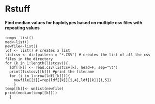 # Rstuff

<h4>Find median values for haplotypes based on multiple csv files with repeating values</h4>

```
temp<- list()
med<-list()
newfile<-list()
ldf <- list() # creates a list
listcsv <- dir(pattern = "*.CSV") # creates the list of all the csv files in the directory
for (k in 1:length(listcsv)){
  ldf[[k]] <- read.csv(listcsv[k], head=F, sep="\t")
  print(listcsv[[k]]) #print the filename
  for (i in 1:nrow(ldf[[k]])){
    newfile[[i]]=rep(ldf[[k]][i,4],ldf[[k]][i,5])
    }
temp[[k]]<- unlist(newfile)
print(median(temp[[k]]))
  }
```
